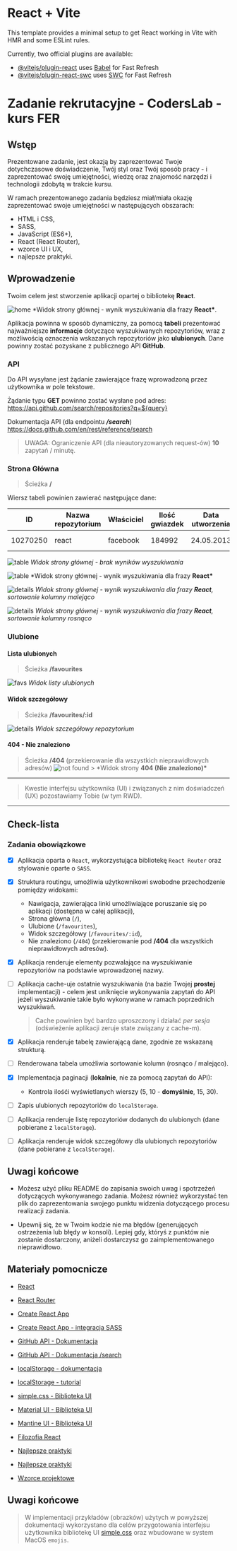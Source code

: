 # React + Vite

This template provides a minimal setup to get React working in Vite with HMR and some ESLint rules.

Currently, two official plugins are available:

- [@vitejs/plugin-react](https://github.com/vitejs/vite-plugin-react/blob/main/packages/plugin-react/README.md) uses [Babel](https://babeljs.io/) for Fast Refresh
- [@vitejs/plugin-react-swc](https://github.com/vitejs/vite-plugin-react-swc) uses [SWC](https://swc.rs/) for Fast Refresh

# Zadanie rekrutacyjne - CodersLab - kurs FER

## Wstęp

Prezentowane zadanie, jest okazją by zaprezentować Twoje dotychczasowe doświadczenie, Twój styl oraz Twój sposób pracy - i zaprezentować swoję umiejętności, wiedzę oraz znajomość narzędzi i technologii zdobytą w trakcie kursu.

W ramach prezentowanego zadania będziesz miał/miała okazję zaprezentować swoje umiejętności w następujących obszarach:

- HTML i CSS,
- SASS,
- JavaScript (ES6+),
- React (React Router),
- wzorce UI i UX,
- najlepsze praktyki.

## Wprowadzenie

Twoim celem jest stworzenie aplikacji opartej o bibliotekę **React**.

![home](images/strona_g%C5%82%C3%B3wna_wyniki_wyszukiwania.png)
\*Widok strony głównej - wynik wyszukiwania dla frazy **React\***.

Aplikacja powinna w sposób dynamiczny, za pomocą **tabeli** prezentować najważniejsze **informacje** dotyczące wyszukiwanych repozytoriów, wraz z możliwością oznaczenia wskazanych repozytoriów jako **ulubionych**. Dane powinny zostać pozyskane z publicznego API **GitHub**.

### API

Do API wysyłane jest żądanie zawierające frazę wprowadzoną przez użytkownika w pole tekstowe.

Żądanie typu **GET** powinno zostać wysłane pod adres: https://api.github.com/search/repositories?q=${query}

Dokumentacja API (dla endpointu _**/search**_) https://docs.github.com/en/rest/reference/search

> UWAGA: Ograniczenie API (dla nieautoryzowanych request-ów) **10** zapytań / minutę.

### Strona Główna

> Ścieżka **/**

Wiersz tabeli powinien zawierać następujące dane:

| ID       | Nazwa repozytorium | Właściciel | Ilość gwiazdek | Data utworzenia | Ulubione     |
| -------- | ------------------ | ---------- | -------------- | --------------- | ------------ |
| 10270250 | react              | facebook   | 184992         | 24.05.2013      | Dodaj / Usuń |

![table](images/strona_główna_brak_wyników_wyszukiwania.png)
_Widok strony głównej - brak wyników wyszukiwania_

![table](images/strona_główna_wyniki_wyszukiwania.png)
\*Widok strony głównej - wynik wyszukiwania dla frazy **React\***

![details](images/strona_główna_wyniki_wyszukiwania_sortowanie_malejąco.png)
_Widok strony głównej - wynik wyszukiwania dla frazy **React**, sortowanie kolumny malejąco_

![details](images/strona_główna_wyniki_wyszukiwania_sortowanie_rosnąco.png)
_Widok strony głównej - wynik wyszukiwania dla frazy **React**, sortowanie kolumny rosnąco_

### Ulubione

#### Lista ulubionych

> Ścieżka **/favourites**

![favs](images/ulubione_widok_listy.png)
_Widok listy ulubionych_

#### Widok szczegółowy

> Ścieżka **/favourites/:id**

![details](images/ulubione_widok_szczegółowy.png)
_Widok szczegółowy repozytorium_

#### 404 - Nie znaleziono

> Ścieżka **/404** (przekierowanie dla wszystkich nieprawidłowych adresów)
> ![not found](images/nie_znaleziono_404.png) > \*Widok strony **404 (Nie znaleziono)\***

---

> Kwestie interfejsu użytkownika (UI) i związanych z nim doświadczeń (UX) pozostawiamy Tobie (w tym RWD).

---

## Check-lista

### Zadania obowiązkowe

- [x] Aplikacja oparta o `React`, wykorzystująca bibliotekę `React Router` oraz stylowanie oparte o `SASS`.
- [x] Struktura routingu, umożliwia użytkownikowi swobodne przechodzenie pomiędzy widokami:
  - Nawigacja, zawierająca linki umożliwiające poruszanie się po aplikacji (dostępna w całej aplikacji),
  - Strona główna (`/`),
  - Ulubione (`/favourites`),
  - Widok szczegółowy (`/favourites/:id`),
  - Nie znaleziono (`/404`) (przekierowanie pod **/404** dla wszystkich nieprawidłowych adresów).
- [x] Aplikacja renderuje elementy pozwalające na wyszukiwanie repozytoriów na podstawie wprowadzonej nazwy.
- [ ] Aplikacja cache-uje ostatnie wyszukiwania (na bazie Twojej **prostej** implementacji) - celem jest uniknięcie wykonywania zapytań do API jeżeli wyszukiwanie takie było wykonywane w ramach poprzednich wyszukiwań.

  > Cache powinien być bardzo uproszczony i działać _per sesja_ (odświeżenie aplikacji zeruje state związany z cache-m).

- [x] Aplikacja renderuje tabelę zawierającą dane, zgodnie ze wskazaną strukturą.
- [ ] Renderowana tabela umożliwia sortowanie kolumn (rosnąco / malejąco).
- [x] Implementacja paginacji (**lokalnie**, nie za pomocą zapytań do API):
  - Kontrola ilośći wyświetlanych wierszy (5, 10 - **domyślnie**, 15, 30).
- [ ] Zapis ulubionych repozytoriów do `localStorage`.
- [ ] Aplikacja renderuje listę repozytoriów dodanych do ulubionych (dane pobierane z `localStorage`).
- [ ] Aplikacja renderuje widok szczegółowy dla ulubionych repozytoriów (dane pobierane z `localStorage`).

## Uwagi końcowe

- Możesz użyć pliku README do zapisania swoich uwag i spotrzeżeń dotyczących wykonywanego zadania. Możesz również wykorzystać ten plik do zaprezentowania swojego punktu widzenia dotyczącego procesu realizacji zadania.

- Upewnij się, że w Twoim kodzie nie ma błędów (generujących ostrzeżenia lub błędy w konsoli). Lepiej gdy, któryś z punktów nie zostanie dostarczony, aniżeli dostarczysz go zaimplementowanego nieprawidłowo.

## Materiały pomocnicze

- [React](https://pl.reactjs.org/)
- [React Router](https://reactrouter.com/)

- [Create React App](https://create-react-app.dev/)
- [Create React App - integracja SASS](https://create-react-app.dev/docs/adding-a-sass-stylesheet/)

- [GitHub API - Dokumentacja](https://docs.github.com/en/rest/guides/getting-started-with-the-rest-api)
- [GitHub API - Dokumentacja /search](https://docs.github.com/en/rest/reference/search)

- [localStorage - dokumentacja](https://developer.mozilla.org/pl/docs/Web/API/Window/localStorage)
- [localStorage - tutorial](https://blog.logrocket.com/localstorage-javascript-complete-guide/)

- [simple.css - Biblioteka UI](https://simplecss.org/)
- [Material UI - Biblioteka UI](https://mui.com/)
- [Mantine UI - Biblioteka UI](https://mantine.dev/)

- [Filozofia React](https://github.com/mithi/react-philosophies)
- [Najlepsze praktyki](https://github.com/alan2207/bulletproof-react)
- [Najlepsze praktyki](https://github.com/kudos-dude/react-best-practices)
- [Wzorce projektowe](https://www.patterns.dev/)

## Uwagi końcowe

> W implementacji przykładów (obrazków) użytych w powyższej dokumentacji wykorzystano dla celów przygotowania interfejsu użytkownika bibliotekę UI [simple.css](https://simplecss.org/) oraz wbudowane w system MacOS `emojis`.
